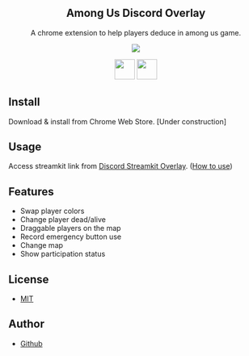 <h2 align="center">Among Us Discord Overlay</h2>
<p align="center">A chrome extension to help players deduce in among us game.</p>

<p align="center">
 <img src="https://user-images.githubusercontent.com/67271461/104057200-17bdef80-5235-11eb-81da-1003bea7b7a3.gif"/>
</p>

<p align="center">
  <a href="https://jqueryui.com/"><img src="https://user-images.githubusercontent.com/67271461/104057526-a6cb0780-5235-11eb-8627-d18c87969cc5.png" height="40px;" /></a>
  <a href="http://bgrins.github.io/spectrum/"><img src="https://user-images.githubusercontent.com/67271461/104057533-a92d6180-5235-11eb-9c3a-d2666d551af7.png" height="40px;" /></a>
</p>

## Install
Download & install from Chrome Web Store.
[Under construction]

## Usage
Access streamkit link from [Discord Streamkit Overlay](https://streamkit.discord.com/overlay).
([How to use](https://support.discord.com/hc/en-us/articles/223415707))

## Features
- Swap player colors
- Change player dead/alive
- Draggable players on the map
- Record emergency button use
- Change map
- Show participation status

## License
- [MIT](https://github.com/Naoya79/Among-Us-Discord-Overlay/blob/main/LICENSE)

## Author
- [Github](https://github.com/Naoya79)
